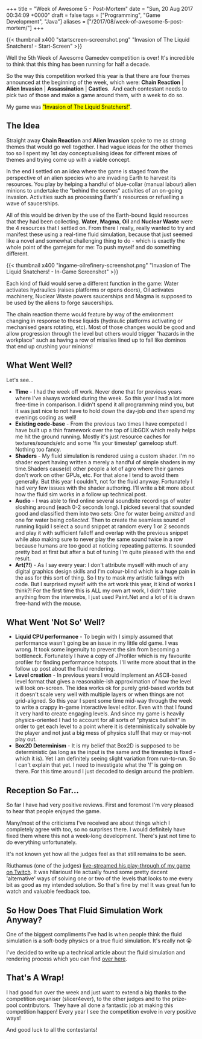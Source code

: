 +++
title = "Week of Awesome 5 - Post-Mortem"
date = "Sun, 20 Aug 2017 00:34:09 +0000"
draft = false
tags = ["Programming", "Game Development", "Java"]
aliases = ["/2017/08/week-of-awesome-5-post-mortem/"]
+++

{{< thumbnail x400 "startscreen-screenshot.png" "Invasion of The Liquid Snatchers! - Start-Screen" >}}

Well the 5th Week of Awesome Gamedev competition is over! It's incredible to think that this thing has been running for half a decade.

So the way this competition worked this year is that there are four themes announced at the beginning of the week, which were: **Chain Reaction** | **Alien Invasion** | **Assassination** | **Castles**.  And each contestant needs to pick two of those and make a game around them, with a week to do so.

My game was <mark>"Invasion of The Liquid Snatchers!"</mark>.

The Idea
--------

Straight away **Chain Reaction** and **Alien Invasion** spoke to me as strong themes that would go well together. I had vague ideas for the other themes too so I spent my 1st day conceptualising ideas for different mixes of themes and trying come up with a viable concept.

In the end I settled on an idea where the game is staged from the perspective of an alien species who are invading Earth to harvest its resources. You play by helping a handful of blue-collar (manual labour) alien minions to undertake the "behind the scenes" activities of an on-going invasion. Activities such as processing Earth's resources or refuelling a wave of saucerships.

All of this would be driven by the use of the Earth-bound liquid resources that they had been collecting. **Water**, **Magma**, **Oil** and **Nuclear Waste** were the 4 resources that I settled on. From there I really, really wanted to try and manifest these using a real-time fluid simulation, because that just seemed like a novel and somewhat challenging thing to do - which is exactly the whole point of the gamejam for me: To push myself and do something different.

{{< thumbnail x400 "ingame-oilrefinery-screenshot.png" "Invasion of The Liquid Snatchers! - In-Game Screenshot" >}}

Each kind of fluid would serve a different function in the game: Water activates hydraulics (raises platforms or opens doors), Oil activates machinery, Nuclear Waste powers saucerships and Magma is supposed to be used by the aliens to forge saucerships.

The chain reaction theme would feature by way of the environment changing in response to these liquids (hydraulic platforms activating or mechanised gears rotating, etc). Most of those changes would be good and allow progression through the level but others would trigger "hazards in the workplace" such as having a row of missiles lined up to fall like dominos that end up crushing your minions!

What Went Well?
---------------

Let's see...

* **Time** \- I had the week off work. Never done that for previous years where I've always worked during the week. So this year I had a lot more free-time in comparison. I didn't spend it all programming mind you, but it was just nice to not have to hold down the day-job _and then_ spend my evenings coding as well!
* **Existing code-base** \- From the previous two times I have competed I have built up a thin framework over the top of LibGDX which really helps me hit the ground running. Mostly it's just resource caches for textures/sounds/etc and some 'fix your timestep' gameloop stuff. Nothing too fancy.
* **Shaders** \- My fluid simulation is rendered using a custom shader. I'm no shader expert having written a merely a handful of simple shaders in my time.Shaders cause(d) other people a lot of agro where their games don't work on other GPUs, etc. For that alone I tend to avoid them generally. But this year I couldn't, not for the fluid anyway. Fortunately I had very few issues with the shader authoring. I'll write a bit more about how the fluid sim works in a follow up technical post.
* **Audio** \- I was able to find online several soundbite recordings of water sloshing around (each 0-2 seconds long). I picked several that sounded good and classified them into two sets: One for water being _emitted_ and one for water being _collected_. Then to create the seamless sound of running liquid I select a sound snippet at random every 1 or 2 seconds and play it with sufficient falloff and overlap with the previous snippet while also making sure to never play the same sound twice in a row because humans are too good at noticing repeating patterns. It sounded pretty bad at first but after a but of tuning I'm quite pleased with the end result.
* **Art(?!)** \- As I say every year: I don't attribute myself with much of any digital graphics design skills and I'm colour-blind which is a huge pain in the ass for this sort of thing. So I try to mask my artistic failings with code. But I surprised myself with the art work this year, it kind of works I think?! For the first time this is ALL my own art work, I didn't take anything from the interwebs, I just used Paint.Net and a lot of it is drawn free-hand with the mouse.

What Went 'Not So' Well?
------------------------

* **Liquid CPU performance** \- To begin with I simply assumed that performance wasn't going be an issue in my little old game. I was wrong. It took some ingenuity to prevent the sim from becoming a bottleneck. Fortunately I have a copy of JProfiler which is my favourite profiler for finding performance hotspots. I'll write more about that in the follow up post about the fluid rendering.
* **Level creation** \- In previous years I would implement an ASCII-based level format that gives a reasonable-ish approximation of how the level will look on-screen. The idea works ok for purely grid-based worlds but it doesn't scale very well with multiple layers or when things are not grid-aligned. So this year I spent some time mid-way through the week to write a crappy in-game interactive level editor. Even with that I found it very hard to create engaging levels. And since my game is heavily physics-oriented I had to account for all sorts of "physics bullshit" in order to get each level to a point where it is deterministically solvable by the player and not just a big mess of physics stuff that may or may-not play out.
* **Box2D Determinism** \- It is my belief that Box2D is supposed to be deterministic (as long as the input is the same and the timestep is fixed - which it is). Yet I am definitely seeing slight variation from run-to-run. So I can't explain that yet. I need to investigate what the 'f' is going on there. For this time around I just decoded to design around the problem.

Reception So Far...
-------------------

So far I have had very positive reviews. First and foremost I'm very pleased to hear that people enjoyed the game.

Many/most of the criticisms I've received are about things which I completely agree with too, so no surprises there. I would definitely have fixed them where this not a week-long development. There's just not time to do everything unfortunately.

It's not known yet how all the judges feel as that still remains to be seen.

Riuthamus (one of the judges) [live-streamed his play-through of my game on Twitch](https://www.twitch.tv/videos/168126246). It was hilarious! He actually found some pretty decent 'alternative' ways of solving one or two of the levels that looks to me every bit as good as my intended solution. So that's fine by me! It was great fun to watch and valuable feedback too.

So How Does That Fluid Simulation Work Anyway?
----------------------------------------------

One of the biggest compliments I've had is when people think the fluid simulation is a soft-body physics or a true fluid simulation. It's really not 😛

I've decided to write up a technical article about the fluid simulation and rendering process which you can find [over here](/blog/fluid-rendering-with-box2d).

That's A Wrap!
--------------

I had good fun over the week and just want to extend a big thanks to the competition organiser (slicer4ever), to the other judges and to the prize-pool contributors.  They have all done a fantastic job at making this competition happen! Every year I see the competition evolve in very positive ways!

And good luck to all the contestants!